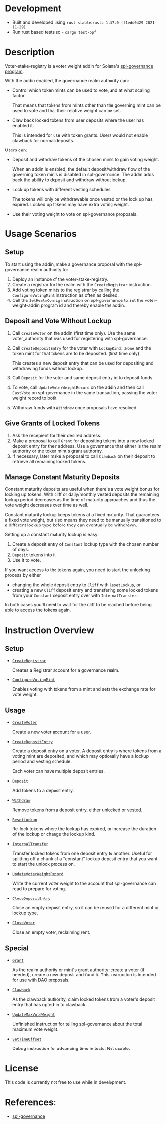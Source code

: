# Development

* Built and developed using `rust stable`:`rustc 1.57.0 (f1edd0429 2021-11-29)`
* Run rust based tests so - `cargo test-bpf`

# Description

Voter-stake-registry is a voter weight addin for Solana's
[spl-governance program](https://github.com/solana-labs/solana-program-library/tree/master/governance).

With the addin enabled, the governance realm authority can:

- Control which token mints can be used to vote, and at what scaling factor.

  That means that tokens from mints other than the governing mint can be used
  to vote and that their relative weight can be set.

- Claw back locked tokens from user deposits where the user has enabled it.

  This is intended for use with token grants. Users would not enable clawback
  for normal deposits.

Users can:

- Deposit and withdraw tokens of the chosen mints to gain voting weight.

  When an addin is enabled, the default deposit/withdraw flow of the governing
  token mints is disabled in spl-governance. The addin adds back the ability
  to deposit and withdraw without lockup.

- Lock up tokens with different vesting schedules.

  The tokens will only be withdrawable once vested or the lock up has expired.
  Locked up tokens may have extra voting weight.

- Use their voting weight to vote on spl-governance proposals.


# Usage Scenarios

## Setup

To start using the addin, make a governance proposal with the spl-governance
realm authority to:
1. Deploy an instance of the voter-stake-registry.
2. Create a registrar for the realm with the `CreateRegistrar` instruction.
3. Add voting token mints to the registrar by calling the `ConfigureVotingMint`
   instruction as often as desired.
4. Call the `SetRealmConfig` instruction on spl-governance to set the
   voter-weight-addin program id and thereby enable the addin.

## Deposit and Vote Without Lockup

1. Call `CreateVoter` on the addin (first time only). Use the same
   voter_authority that was used for registering with spl-governance.
2. Call `CreateDepositEntry` for the voter with `LockupKind::None`
   and the token mint for that tokens are to be deposited. (first time only)

   This creates a new deposit entry that can be used for depositing and
   withdrawing funds without lockup.
3. Call `Deposit` for the voter and same deposit entry id to deposit funds.
4. To vote, call `UpdateVoterWeightRecord` on the addin and then call `CastVote`
   on spl-governance in the same transaction, passing the voter weight record
   to both.
5. Withdraw funds with `Withdraw` once proposals have resolved.

## Give Grants of Locked Tokens

1. Ask the recepient for their desired address.
2. Make a proposal to call `Grant` for depositing tokens into a new locked
   deposit entry for their address. Use a governance that either is the realm
   authority or the token mint's grant authority.
3. If necessary, later make a proposal to call `Clawback` on their deposit to
   retrieve all remaining locked tokens.

## Manage Constant Maturity Deposits

Constant maturity deposits are useful when there's a vote weight bonus for
locking up tokens: With cliff or daily/monthly vested deposits the remaining
lockup period decreases as the time of maturity approaches and thus the vote
weight decreases over time as well.

Constant maturity lockup keeps tokens at a fixed maturity. That guarantees a
fixed vote weight, but also means they need to be manually transitioned to a
different lockup type before they can eventually be withdrawn.

Setting up a constant maturity lockup is easy:

1. Create a deposit entry of `Constant` lockup type with the chosen number of
   days.
2. `Deposit` tokens into it.
3. Use it to vote.

If you want access to the tokens again, you need to start the unlocking process
by either
- changing the whole deposit entry to `Cliff` with `ResetLockup`, or
- creating a new `Cliff` deposit entry and transfering some locked tokens from
  your `Constant` deposit entry over with `InternalTransfer`.

In both cases you'll need to wait for the cliff to be reached before being able
to access the tokens again.


# Instruction Overview

## Setup

- [`CreateRegistrar`](programs/voter-stake-registry/src/instructions/create_registrar.rs)

  Creates a Registrar account for a governance realm.

- [`ConfigureVotingMint`](programs/voter-stake-registry/src/instructions/configure_voting_mint.rs)

  Enables voting with tokens from a mint and sets the exchange rate for vote weight.

## Usage

- [`CreateVoter`](programs/voter-stake-registry/src/instructions/create_voter.rs)

  Create a new voter account for a user.

- [`CreateDepositEntry`](programs/voter-stake-registry/src/instructions/create_deposit_entry.rs)

  Create a deposit entry on a voter. A deposit entry is where tokens from a voting mint
  are deposited, and which may optionally have a lockup period and vesting schedule.

  Each voter can have multiple deposit entries.

- [`Deposit`](programs/voter-stake-registry/src/instructions/deposit.rs)

  Add tokens to a deposit entry.

- [`Withdraw`](programs/voter-stake-registry/src/instructions/withdraw.rs)

  Remove tokens from a deposit entry, either unlocked or vested.

- [`ResetLockup`](programs/voter-stake-registry/src/instructions/reset_lockup.rs)

  Re-lock tokens where the lockup has expired, or increase the duration of the lockup or
  change the lockup kind.

- [`InternalTransfer`](programs/voter-stake-registry/src/instructions/internal_transfer.rs)

  Transfer locked tokens from one deposit entry to another. Useful for splitting off a
  chunk of a "constant" lockup deposit entry that you want to start the unlock process on.

- [`UpdateVoterWeightRecord`](programs/voter-stake-registry/src/instructions/update_voter_weight_record.rs)

  Write the current voter weight to the account that spl-governance can read to
  prepare for voting.

- [`CloseDepositEntry`](programs/voter-stake-registry/src/instructions/close_deposit_entry.rs)

  Close an empty deposit entry, so it can be reused for a different mint or lockup type.

- [`CloseVoter`](programs/voter-stake-registry/src/instructions/close_voter.rs)

  Close an empty voter, reclaiming rent.

## Special

- [`Grant`](programs/voter-stake-registry/src/instructions/grant.rs)

  As the realm authority or mint's grant authority: create a voter (if needed), create a
  new deposit and fund it. This instruction is intended for use with DAO proposals.

- [`Clawback`](programs/voter-stake-registry/src/instructions/clawback.rs)

  As the clawback authority, claim locked tokens from a voter's deposit entry that
  has opted-in to clawback.

- [`UpdateMaxVoteWeight`](programs/voter-stake-registry/src/instructions/update_max_vote_weight.rs)

  Unfinished instruction for telling spl-governance about the total maximum vote weight.

- [`SetTimeOffset`](programs/voter-stake-registry/src/instructions/set_time_offset.rs)

  Debug instruction for advancing time in tests. Not usable.


# License

This code is currently not free to use while in development.


# References:
* [spl-governance](https://github.com/solana-labs/solana-program-library/tree/master/governance)
